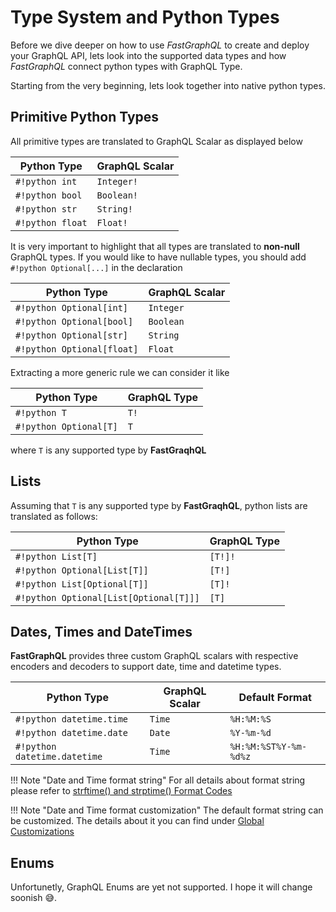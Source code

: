 # Type System and Python Types

Before we dive deeper on how to use *FastGraphQL* to create and
deploy your GraphQL API, lets look into the supported data types
and how *FastGraphQL* connect python types with GraphQL Type.

Starting from the very beginning, lets look together into
native python types.

## Primitive Python Types

All primitive types are translated to GraphQL Scalar as displayed
below

| Python Type   | GraphQL Scalar |
| --------------|----------------|
| `#!python int`           | `Integer!`      |
| `#!python bool`          | `Boolean!`       |
| `#!python str`           | `String!`        |
| `#!python float`         | `Float!`         |

It is very important to highlight that all types are translated to 
**non-null** GraphQL types. If you would like to have nullable 
types, you should add `#!python Optional[...]` in the 
declaration

| Python Type   | GraphQL Scalar |
| --------------|----------------|
| `#!python Optional[int]`           | `Integer`      |
| `#!python Optional[bool]`          | `Boolean`       |
| `#!python Optional[str]`           | `String`        |
| `#!python Optional[float]`         | `Float`         |

Extracting a more generic rule we can consider it like

| Python Type   | GraphQL Type |
| --------------|----------------|
| `#!python T`           | `T!`      |
| `#!python Optional[T]`           | `T`      |

where `T` is any supported type by **FastGraqhQL**

## Lists

Assuming that `T` is any supported type by **FastGraqhQL**, python lists are translated as follows:

| Python Type   | GraphQL Type |
| --------------|----------------|
| `#!python List[T]`           | `[T!]!`      |
| `#!python Optional[List[T]]`           | `[T!]`      |
| `#!python List[Optional[T]]`           | `[T]!`      |
| `#!python Optional[List[Optional[T]]]`           | `[T]`      |


## Dates, Times and DateTimes

**FastGraphQL** provides three custom GraphQL scalars with respective encoders and 
decoders to support date, time and datetime types. 

| Python Type   | GraphQL Scalar | Default Format |
| --------------|----------------|----------------|
| `#!python datetime.time`           | `Time`      | `%H:%M:%S` |
| `#!python datetime.date`           | `Date`      |`%Y-%m-%d`|
| `#!python datetime.datetime`       | `Time`      |`%H:%M:%ST%Y-%m-%d%z`|

!!! Note "Date and Time format string"
    For all details about format string please refer to 
    [strftime() and strptime() Format Codes](https://docs.python.org/3/library/datetime.html#strftime-and-strptime-format-codes)

!!! Note "Date and Time format customization"
    The default format string can be customized. The details about it you 
    can find under [Global Customizations](license.md)
    

## Enums

Unfortunetly, GraphQL Enums are yet not supported. I hope it will change soonish :sweat_smile:.


